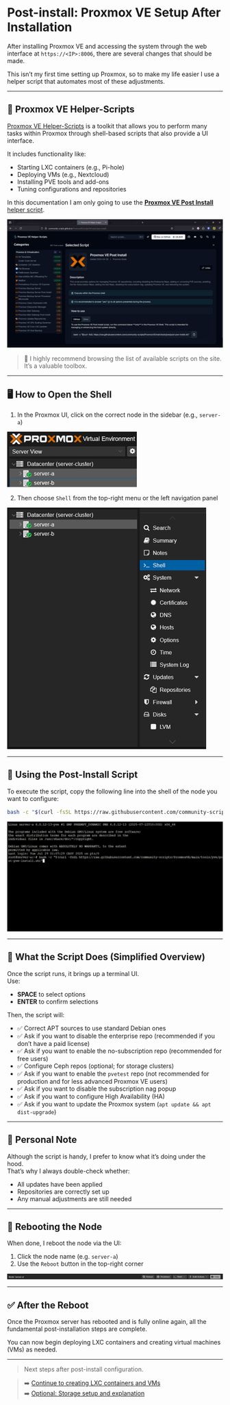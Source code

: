 # Post-install: Proxmox VE Setup After Installation

After installing Proxmox VE and accessing the system through the web interface at `https://<IP>:8006`, there are several changes that should be made.

This isn’t my first time setting up Proxmox, so to make my life easier I use a helper script that automates most of these adjustments.

---

## 🔧 Proxmox VE Helper-Scripts

[Proxmox VE Helper-Scripts](https://community-scripts.github.io/ProxmoxVE/) is a toolkit that allows you to perform many tasks within Proxmox through shell-based scripts that also provide a UI interface.

It includes functionality like:
- Starting LXC containers (e.g., Pi-hole)
- Deploying VMs (e.g., Nextcloud)
- Installing PVE tools and add-ons
- Tuning configurations and repositories

In this documentation I am only going to use the [**Proxmox VE Post Install** helper script](https://community-scripts.github.io/ProxmoxVE/scripts?id=post-pve-install).

![Helper script overview](../images/post-install/postinstall-helperscript.png)

> 🔎 I highly recommend browsing the list of available scripts on the site. It’s a valuable toolbox.

---

## 🖥️ How to Open the Shell

1. In the Proxmox UI, click on the correct node in the sidebar (e.g., `server-a`)

![Node selection](../images/post-install/postinstall-nodes.png) 

2. Then choose `Shell` from the top-right menu or the left navigation panel
 
![Open shell](../images/post-install/postinstall-shell.png)

---

## 🚀 Using the Post-Install Script

To execute the script, copy the following line into the shell of the node you want to configure:

```bash
bash -c "$(curl -fsSL https://raw.githubusercontent.com/community-scripts/ProxmoxVE/main/tools/pve/post-pve-install.sh)"
```

![Shell with script input](../images/post-install/postinstall-shellscript.png)

---

## 🧠 What the Script Does (Simplified Overview)

Once the script runs, it brings up a terminal UI.  
Use:
- **SPACE** to select options
- **ENTER** to confirm selections

Then, the script will:
- ✅ Correct APT sources to use standard Debian ones
- ✅ Ask if you want to disable the enterprise repo (recommended if you don’t have a paid license)
- ✅ Ask if you want to enable the no-subscription repo (recommended for free users)
- ✅ Configure Ceph repos (optional; for storage clusters)
- ✅ Ask if you want to enable the `pvetest` repo (not recommended for production and for less advanced Proxmox VE users)
- ✅ Ask if you want to disable the subscription nag popup
- ✅ Ask if you want to configure High Availability (HA)
- ✅ Ask if you want to update the Proxmox system (`apt update && apt dist-upgrade`)

---

## 📝 Personal Note

Although the script is handy, I prefer to know what it’s doing under the hood.  
That’s why I always double-check whether:
- All updates have been applied
- Repositories are correctly set up
- Any manual adjustments are still needed

---

## 🔄 Rebooting the Node

When done, I reboot the node via the UI:
1. Click the node name (e.g. `server-a`)
2. Use the `Reboot` button in the top-right corner

![Reboot location](../images/post-install/postinstall-reboot.png)

---

## ✅ After the Reboot

Once the Proxmox server has rebooted and is fully online again, all the fundamental post-installation steps are complete.

You can now begin deploying LXC containers and creating virtual machines (VMs) as needed.

---

> Next steps after post-install configuration.

> ➡️ [Continue to creating LXC containers and VMs](lxc-vm.md)  
> ➡️ [Optional: Storage setup and explanation](storage.md)
